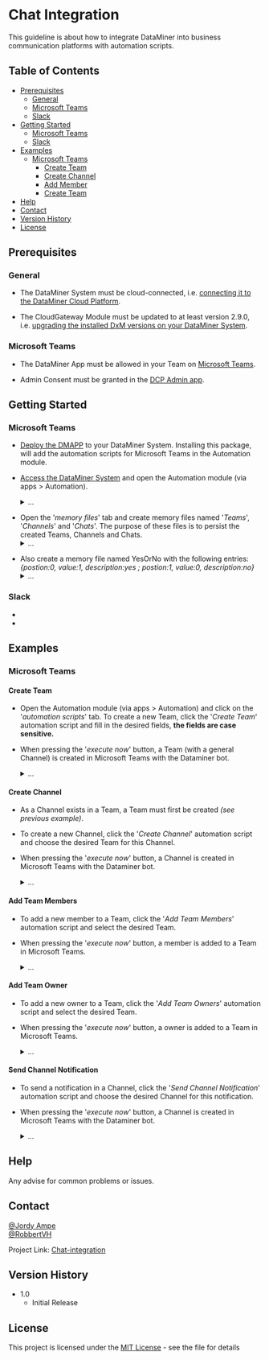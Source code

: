 # Chat Integration

This guideline is about how to integrate DataMiner into business communication platforms with automation scripts.

## Table of Contents

- [Prerequisites](#prerequisites)
  - [General](#general)
  - [Microsoft Teams](#microsoft-teams)
  - [Slack](#slack) 
- [Getting Started](#getting-started)
  - [Microsoft Teams](#microsoft-teams) 
  - [Slack](#slack) 
- [Examples](#examples)
  - [Microsoft Teams](#create-team) 
    * [Create Team](#create-team)
    * [Create Channel](#create-team)
    * [Add Member](#create-team)
    * [Create Team](#create-team)
- [Help](#help)
- [Contact](#contact)
- [Version History](#version-history)
- [License](#license)

## Prerequisites

### General

- The DataMiner System must be cloud-connected, i.e. [connecting it to the DataMiner Cloud Platform]((https://docs.dataminer.services/user-guide/Cloud_Platform/AboutCloudPlatform/Connecting_your_DataMiner_System_to_the_cloud.html)).

- The CloudGateway Module must be updated to at least version 2.9.0, i.e. [upgrading the installed DxM versions on your DataMiner System](https://docs.dataminer.services/user-guide/Cloud_Platform/CloudAdminApp/Managing_cloud-connected_nodes.html).


### Microsoft Teams

- The DataMiner App must be allowed in your Team on [Microsoft Teams](https://docs.microsoft.com/en-us/microsoftteams/manage-apps).

- Admin Consent must be granted in the [DCP Admin app](https://docs.dataminer.services/user-guide/Cloud_Platform/CloudAdminApp/Granting_admin_consent.html).


## Getting Started

### Microsoft Teams

- [Deploy the DMAPP]() to your DataMiner System. Installing this package, will add the automation scripts for Microsoft Teams in the Automation module.

- [Access the DataMiner System](https://docs.dataminer.services/user-guide/Getting_started/Accessing_DataMiner/Accessing_DataMiner.html) and open the Automation module (via apps > Automation). <details><summary>...</summary>
![Gif-Automation](https://user-images.githubusercontent.com/109528797/186685478-9eac1cbf-f2d9-4c9a-8a6a-a2f499dbdcd9.gif)

</details>

- Open the '*memory files*' tab and create memory files named '*Teams*', '*Channels*' and '*Chats*'. The purpose of these files is to persist the created Teams, Channels and Chats.<details><summary>...</summary>
![Gif-MemFiles](https://user-images.githubusercontent.com/109528797/186685736-dacafe23-53be-4165-8982-eb2113549d78.gif)

</details>

- Also create a memory file named YesOrNo with the following entries: *{postion:0, value:1, description:yes ; postion:1, value:0, description:no}*<details><summary>...</summary>
![Gif-MemFilesYesorNo](https://user-images.githubusercontent.com/109528797/186685771-9d9c4155-1f58-4700-98aa-90ebd19c329e.gif)

</details>


### Slack
- 
- 



## Examples

### Microsoft Teams

#### Create Team

- Open the Automation module (via apps > Automation) and click on the '*automation scripts*' tab. To create a new Team, click the '*Create Team*' automation script and fill in the desired fields, **the fields are case sensitive.**

- When pressing the '*execute now*' button, a Team (with a general Channel) is created in Microsoft Teams with the Dataminer bot.<details><summary>...</summary>
![Gif-CreateTeam](https://user-images.githubusercontent.com/109528797/186685886-ae5f1834-1c5c-438d-92e7-03740330e51d.gif)

</details>

#### Create Channel

- As a Channel exists in a Team, a Team must first be created *(see previous example)*.

- To create a new Channel, click the '*Create Channel*' automation script and choose the desired Team for this Channel.

- When pressing the '*execute now*' button, a Channel is created in Microsoft Teams with the Dataminer bot.<details><summary>...</summary>
![Gif-CreateChannel](https://user-images.githubusercontent.com/109528797/186855003-c4002e8e-c9cf-42fd-91bd-b389d4bab908.gif)


</details>

#### Add Team Members

- To add a new member to a Team, click the '*Add Team Members*' automation script and select the desired Team.

- When pressing the '*execute now*' button, a member is added to a Team in Microsoft Teams.<details><summary>...</summary>
![Gif-AddTeamMember](https://user-images.githubusercontent.com/109528797/186880110-4fb9a616-b647-4919-9556-4a057a65be2b.gif)


</details>

#### Add Team Owner

- To add a new owner to a Team, click the '*Add Team Owners*' automation script and select the desired Team.

- When pressing the '*execute now*' button, a owner is added to a Team in Microsoft Teams.<details><summary>...</summary>
![Gif-AddTeamOwner](https://user-images.githubusercontent.com/109528797/187139084-f2991b40-cbe2-46fe-aec9-c804b9852e62.gif)


</details>

#### Send Channel Notification

- To send a notification in a Channel, click the '*Send Channel Notification*' automation script and choose the desired Channel for this notification.

- When pressing the '*execute now*' button, a Channel is created in Microsoft Teams with the Dataminer bot.<details><summary>...</summary>
![Gif-SendNotification](https://user-images.githubusercontent.com/109528797/187139103-4728e148-204d-447f-9674-8d74f4e373d1.gif)


</details>

## Help

Any advise for common problems or issues.

## Contact

[@Jordy Ampe](https://github.com/JordyGit)  
[@RobbertVH](https://github.com/RobbertVH)

Project Link: [Chat-integration](https://github.com/SkylineCommunications/chat-integration)

## Version History

- 1.0
  - Initial Release

## License

This project is licensed under the [MIT License](https://github.com/SkylineCommunications/chat-integration/blob/main/LICENSE) - see the file for details
